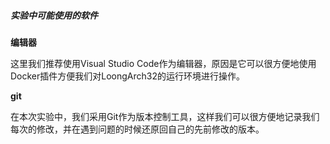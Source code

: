 
##### 实验中可能使用的软件

**编辑器**

这里我们推荐使用Visual Studio Code作为编辑器，原因是它可以很方便地使用Docker插件方便我们对LoongArch32的运行环境进行操作。

**git**

在本次实验中，我们采用Git作为版本控制工具，这样我们可以很方便地记录我们每次的修改，并在遇到问题的时候还原回自己的先前修改的版本。
